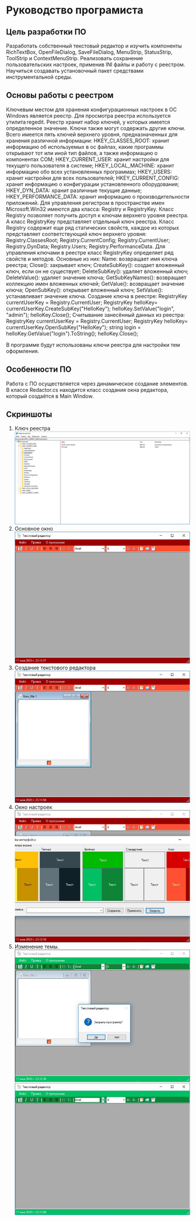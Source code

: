 # Руководство програмиста

## Цель разработки ПО

Разработать собственный текстовый редактор и изучить компоненты RichTextBox, OpenFileDialog, SaveFileDialog, MenuStrip, StatusStrip, ToolStrip и СontextMenuStrip. Реализовать сохранение пользовательских настроек, применив INI файлы и работу с реестром. Научиться создавать установочный пакет средствами инструментальной среды. 

## Основы работы с реестром

Ключевым местом для хранения конфигурационных настроек в ОС Windows является реестр. Для просмотра реестра используется утилита regedit. 
Реестр хранит набор ключей, у которых имеется определенное значение. Ключи также могут содержать другие ключи. 
Всего имеется пять ключей верхнего уровня, предназначенных для хранения различной информации: 
HKEY_CLASSES_ROOT: хранит информацию об используемых в ос файлах, какие программы открывают тот или иной тип файлов, а также информацию о компонентах COM; 
HKEY_CURRENT_USER: хранит настройки для текущего пользователя в системе; 
HKEY_LOCAL_MACHINE: хранит информацию обо всех установленных программах; 
HKEY_USERS: хранит настройки для всех пользователей; 
HKEY_CURRENT_CONFIG: хранит информацию о конфигурации установленного оборудования; 
HKEY_DYN_DATA: хранит различные текущие данные; 
HKEY_PERFORMANCE_DATA: хранит информацию о производительности приложений. 
Для управления регистром в пространстве имен Microsoft.Win32 имеются два класса: Registry и RegistryKey. 
Класс Registry позволяет получить доступ к ключам верхнего уровня реестра. А класс RegistryKey представляет отдельный ключ реестра. 
Класс Registry содержит еще ряд статических свойств, каждое из которых представляет соответствующий ключ верхнего уровня: 
Registry.ClassesRoot; 
Registry.CurrentConfig; 
Registry.CurrentUser; 
Registry.DynData; 
Registry.Users; 
Registry.PerformanceData. 
Для управления ключами в реестре класс RegistryKey определяет ряд свойств и методов. Основные из них: 
Name: возвращает имя ключа реестра; 
Close(): закрывает ключ; 
CreateSubKey(): создает вложенный ключ, если он не существует; 
DeleteSubKey(): удаляет вложенный ключ; 
DeleteValue(): удаляет значение ключа; 
GetSubKeyNames(): возвращает коллекцию имен вложенных ключей; 
GetValue(): возвращает значение ключа; 
OpenSubKey(): открывает вложенный ключ; 
SetValue(): устанавливает значение ключа. 
Создание ключа в реестре: 
RegistryKey currentUserKey = Registry.CurrentUser; 
RegistryKey helloKey= currentUserKey.CreateSubKey("HelloKey"); 
helloKey.SetValue("login", "admin"); 
helloKey.Close(); 
Считывание занесённый данных из реестра: 
RegistryKey currentUserKey = Registry.CurrentUser; 
RegistryKey helloKey= currentUserKey.OpenSubKey("HelloKey"); 
string login = helloKey.GetValue("login").ToString(); 
helloKey.Close(); 

В программе будут использованы ключи реестра для настройки тем оформления.

## Особенности ПО

Работа с ПО осуществляется через динамическое создание элементов.
В классе Redactor.cs находится класс создания окна редактора, который создаётся в Main Window.

## Скриншоты

1. Ключ реестра 
![](01.JPG)
2. Основное окно
![](02.JPG)
3. Создание текстового редактора
![](03.JPG)
4. Окно настроек
![](04.JPG)
5. Изменение темы.
![](051.JPG)
![](052.JPG)